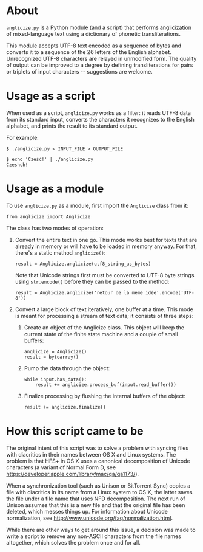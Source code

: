 About
=====

``anglicize.py`` is a Python module (and a script) that performs
[anglicization](https://en.wikipedia.org/wiki/Anglicisation "Anglicisation")
of mixed-language text using a dictionary of phonetic transliterations.

This module accepts UTF-8 text encoded as a sequence of bytes and converts it
to a sequence of the 26 letters of the English alphabet. Unrecognized UTF-8
characters are relayed in unmodified form. The quality of output can be
improved to a degree by defining transliterations for pairs or triplets of
input characters -- suggestions are welcome.

Usage as a script
=================

When used as a script, ``anglicize.py`` works as a filter: it reads UTF-8
data from its standard input, converts the characters it recognizes to the
English alphabet, and prints the result to its standard output.

For example:

    $ ./anglicize.py < INPUT_FILE > OUTPUT_FILE

    $ echo 'Cześć!' | ./anglicize.py
    Czeshch!

Usage as a module
=================

To use ``anglicize.py`` as a module, first import the ``Anglicize``
class from it:

    from anglicize import Anglicize

The class has two modes of operation:

1.  Convert the entire text in one go. This mode works best for texts that
    are already in memory or will have to be loaded in memory anyway. For
    that, there's a static method ``anglicize()``:

        result = Anglicize.anglicize(utf8_string_as_bytes)

    Note that Unicode strings first must be converted to UTF-8 byte strings
    using ``str.encode()`` before they can be passed to the method:

        result = Anglicize.anglicize('retour de la même idée'.encode('UTF-8'))

2.  Convert a large block of text iteratively, one buffer at a time. This
    mode is meant for processing a stream of text data; it consists of
    three steps:

    1.  Create an object of the Anglicize class. This object will keep the
        current state of the finite state machine and a couple of small
        buffers:

            anglicize = Anglicize()
            result = bytearray()

    2.  Pump the data through the object:

            while input.has_data():
                result += anglicize.process_buf(input.read_buffer())

    3.  Finalize processing by flushing the internal buffers of the object:

            result += anglicize.finalize()

How this script came to be
==========================

The original intent of this script was to solve a problem with syncing
files with diacritics in their names between OS X and Linux systems.
The problem is that HFS+ in OS X uses a canonical decomposition
of Unicode characters (a variant of Normal Form D, see
https://developer.apple.com/library/mac/qa/qa1173/).

When a synchronization tool (such as Unison or BitTorrent Sync) copies
a file with diacritics in its name from a Linux system to OS X, the latter
saves the file under a file name that uses NFD decomposition. The next
run of Unison assumes that this is a new file and that the original
file has been deleted, which messes things up. For information about
Unicode normalization, see http://www.unicode.org/faq/normalization.html.

While there are other ways to get around this issue, a decision was made
to write a script to remove any non-ASCII characters from the file names
altogether, which solves the problem once and for all.
